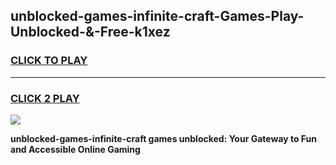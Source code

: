 
## unblocked-games-infinite-craft-Games-Play-Unblocked-&-Free-k1xez
<h3>
<a href="https://premium76.site?title=unblocked-games-infinite-craft&ref=24A">CLICK TO PLAY</a></h3>
<hr>

<h3>
<a href="https://premium76.site?title=unblocked-games-infinite-craft&ref=24A">CLICK 2 PLAY</a>
  
</h3>

<a href="https://premium76.site?title=unblocked-games-infinite-craft&ref=24A"><img src="https://clearcache.store/games.png"></a>


**unblocked-games-infinite-craft games unblocked: Your Gateway to Fun and Accessible Online Gaming**
